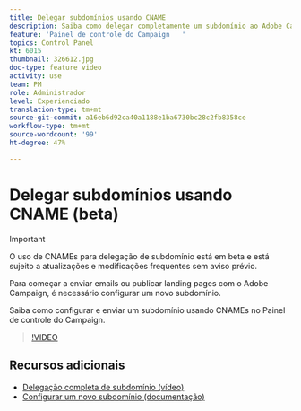```yaml
---
title: Delegar subdomínios usando CNAME
description: Saiba como delegar completamente um subdomínio ao Adobe Campaign.
feature: 'Painel de controle do Campaign   '
topics: Control Panel
kt: 6015
thumbnail: 326612.jpg
doc-type: feature video
activity: use
team: PM
role: Administrador
level: Experienciado
translation-type: tm+mt
source-git-commit: a16eb6d92ca40a1188e1ba6730bc28c2fb8358ce
workflow-type: tm+mt
source-wordcount: '99'
ht-degree: 47%

---
```



# Delegar subdomínios usando CNAME (beta)

>[!IMPORTANT]
>
> O uso de CNAMEs para delegação de subdomínio está em beta e está sujeito a atualizações e modificações frequentes sem aviso prévio.

Para começar a enviar emails ou publicar landing pages com o Adobe Campaign, é necessário configurar um novo subdomínio.

Saiba como configurar e enviar um subdomínio usando CNAMEs no Painel de controle do Campaign.

>[!VIDEO](https://video.tv.adobe.com/v/326612?quality=12)

## Recursos adicionais

* [Delegação completa de subdomínio (vídeo)](./subdomain-delegation.md)
* [Configurar um novo subdomínio (documentação)](https://docs.adobe.com/content/help/pt-BR/control-panel/using/subdomains-and-certificates/setting-up-new-subdomain.html)
